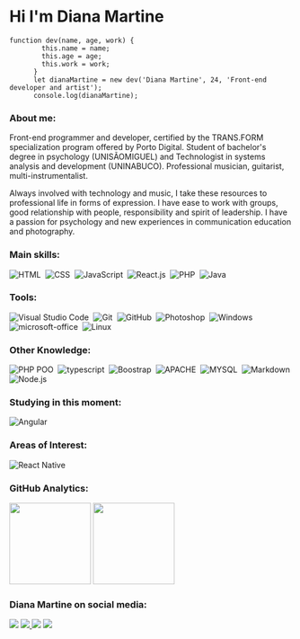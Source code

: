 # Hi I'm Diana Martine

```
function dev(name, age, work) {
        this.name = name;
        this.age = age;
        this.work = work;
      }
      let dianaMartine = new dev('Diana Martine', 24, 'Front-end developer and artist');
      console.log(dianaMartine);
```

### About me:
<p>
    Front-end programmer and developer, certified by the TRANS.FORM specialization program offered by Porto Digital. Student of bachelor's degree in psychology (UNISÃOMIGUEL) and Technologist in systems analysis and development (UNINABUCO). Professional musician, guitarist, multi-instrumentalist.
<p>
    Always involved with technology and music, I take these resources to professional life in forms of expression. I have ease to work with groups, good relationship with people, responsibility and spirit of leadership. I have a passion for psychology and new experiences in communication education and photography.

### Main skills:

![HTML](https://img.shields.io/badge/-HTML-e152aa?style=for-the-badge&logo=html5&labelColor=1f004e)&nbsp;
![CSS](https://img.shields.io/badge/-CSS-e152aa?style=for-the-badge&logo=CSS3&logoColor=1572B6&labelColor=1f004e)&nbsp;
![JavaScript](https://img.shields.io/badge/-JavaScript-e152aa?style=for-the-badge&logo=javascript&labelColor=1f004e)&nbsp;
![React.js](https://img.shields.io/badge/-React.js-e152aa?style=for-the-badge&logo=react&labelColor=1f004e)&nbsp;
![PHP](https://img.shields.io/badge/-PHP-e152aa?style=for-the-badge&logo=php&labelColor=1f004e)&nbsp;
![Java](https://img.shields.io/badge/-Java-e152aa?style=for-the-badge&logo=java&labelColor=1f004e)&nbsp;

### Tools:

![Visual Studio Code](https://img.shields.io/badge/-Visual%20Studio%20Code-e152aa?style=for-the-badge&logo=visual-studio-code&logoColor=007ACC&labelColor=1f004e)&nbsp;
![Git](https://img.shields.io/badge/-Git-e152aa?style=for-the-badge&logo=git&labelColor=1f004e)&nbsp;
![GitHub](https://img.shields.io/badge/-GitHub-e152aa?style=for-the-badge&logo=github&labelColor=1f004e)&nbsp;
![Photoshop](https://img.shields.io/badge/-Photoshop-e152aa?style=for-the-badge&logo=adobe-photoshop&labelColor=1f004e)&nbsp;
![Windows](https://img.shields.io/badge/-Windows-e152aa?style=for-the-badge&logo=windows&labelColor=1f004e)&nbsp;
![microsoft-office](https://img.shields.io/badge/-microsoft_office-e152aa?style=for-the-badge&logo=microsoft-office&labelColor=1f004e)&nbsp;
![Linux](https://img.shields.io/badge/-linux-e152aa?style=for-the-badge&logo=linux&labelColor=1f004e)&nbsp;

### Other Knowledge:

![PHP POO](https://img.shields.io/badge/-PHP_POO-e152aa?style=for-the-badge&logo=php&labelColor=1f004e)&nbsp;
![typescript](https://img.shields.io/badge/-typescript-e152aa?style=for-the-badge&logo=typescript&labelColor=1f004e)&nbsp;
![Boostrap](https://img.shields.io/badge/-boostrap-e152aa?style=for-the-badge&logo=bootstrap&labelColor=1f004e)&nbsp;
![APACHE](https://img.shields.io/badge/-APACHE-e152aa?style=for-the-badge&logo=apache&labelColor=1f004e)&nbsp;
![MYSQL](https://img.shields.io/badge/-MYSQL-e152aa?style=for-the-badge&logo=MYSQL&labelColor=1f004e)&nbsp;
![Markdown](https://img.shields.io/badge/-Markdown-e152aa?style=for-the-badge&logo=markdown&labelColor=1f004e)&nbsp;
![Node.js](https://img.shields.io/badge/-Node.js-e152aa?style=for-the-badge&logo=node.js&labelColor=1f004e)&nbsp;

### Studying in this moment:

![Angular](https://img.shields.io/badge/-angular-e152aa?style=for-the-badge&logo=angular&labelColor=1f004e)&nbsp;

### Areas of Interest:

![React Native](https://img.shields.io/badge/-React_native-e152aa?style=for-the-badge&logo=react&labelColor=1f004e)&nbsp;

### GitHub Analytics:

<p align="left">
  <img height="145em" src="https://github-readme-stats.vercel.app/api?username=dianamartine&title_color=e152aa&icon_color=ff66c4&text_color=5ce1e6&bg_color=1f004e&border_color=2c2c2c&show_icons=true"/>
  <img height="145em" src="https://github-readme-stats-eight-theta.vercel.app/api/top-langs/?username=dianamartine&layout=compact&title_color=e152aa&icon_color=ff66c4&text_color=5ce1e6&bg_color=1f004e&border_color=2c2c2c&show_icons=true"/>
</p>

### Diana Martine on social media:

<a href="https://www.linkedin.com/in/dianamartine/"><img src="https://img.shields.io/badge/-Diana_Martine-0077B5?style=for-the-badge&logo=Linkedin&logoColor=white"/></a>
<a href="mailto:diana_martine@outlook.com"><img src="https://img.shields.io/badge/-diana__martine@outlook.com-0078D4?style=for-the-badge&logo=microsoft-outlook&logoColor=white"/>
    </a>
<a href="https://instagram.com/martine.oficial"><img src="https://img.shields.io/badge/-@martine.oficial-E4405F?style=for-the-badge&logo=Instagram&logoColor=white"/></a>
<a href="https://instagram.com/transdevoficial"><img src="https://img.shields.io/badge/-@transdevoficial-E4405F?style=for-the-badge&logo=Instagram&logoColor=white"/></a>

</p>
